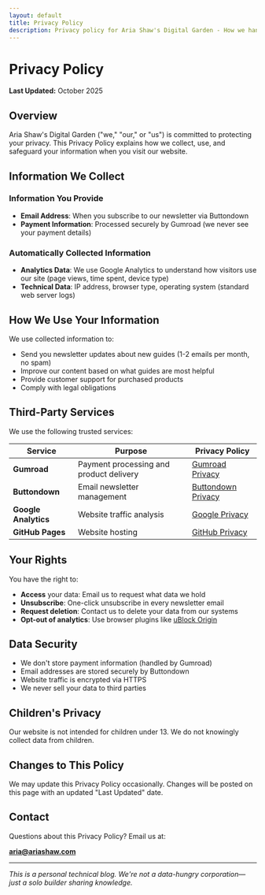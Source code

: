 ```yaml
---
layout: default
title: Privacy Policy
description: Privacy policy for Aria Shaw's Digital Garden - How we handle your data and protect your privacy.
---
```


# Privacy Policy

**Last Updated:** October 2025

## Overview

Aria Shaw's Digital Garden ("we," "our," or "us") is committed to protecting your privacy. This Privacy Policy explains how we collect, use, and safeguard your information when you visit our website.

## Information We Collect

### Information You Provide

- **Email Address**: When you subscribe to our newsletter via Buttondown
- **Payment Information**: Processed securely by Gumroad (we never see your payment details)

### Automatically Collected Information

- **Analytics Data**: We use Google Analytics to understand how visitors use our site (page views, time spent, device type)
- **Technical Data**: IP address, browser type, operating system (standard web server logs)

## How We Use Your Information

We use collected information to:

- Send you newsletter updates about new guides (1-2 emails per month, no spam)
- Improve our content based on what guides are most helpful
- Provide customer support for purchased products
- Comply with legal obligations

## Third-Party Services

We use the following trusted services:

| Service | Purpose | Privacy Policy |
|---------|---------|----------------|
| **Gumroad** | Payment processing and product delivery | [Gumroad Privacy](https://gumroad.com/privacy) |
| **Buttondown** | Email newsletter management | [Buttondown Privacy](https://buttondown.email/legal/privacy) |
| **Google Analytics** | Website traffic analysis | [Google Privacy](https://policies.google.com/privacy) |
| **GitHub Pages** | Website hosting | [GitHub Privacy](https://docs.github.com/en/site-policy/privacy-policies/github-privacy-statement) |

## Your Rights

You have the right to:

- **Access** your data: Email us to request what data we hold
- **Unsubscribe**: One-click unsubscribe in every newsletter email
- **Request deletion**: Contact us to delete your data from our systems
- **Opt-out of analytics**: Use browser plugins like [uBlock Origin](https://ublockorigin.com/)

## Data Security

- We don't store payment information (handled by Gumroad)
- Email addresses are stored securely by Buttondown
- Website traffic is encrypted via HTTPS
- We never sell your data to third parties

## Children's Privacy

Our website is not intended for children under 13. We do not knowingly collect data from children.

## Changes to This Policy

We may update this Privacy Policy occasionally. Changes will be posted on this page with an updated "Last Updated" date.

## Contact

Questions about this Privacy Policy? Email us at:

**aria@ariashaw.com**

---

*This is a personal technical blog. We're not a data-hungry corporation—just a solo builder sharing knowledge.*
